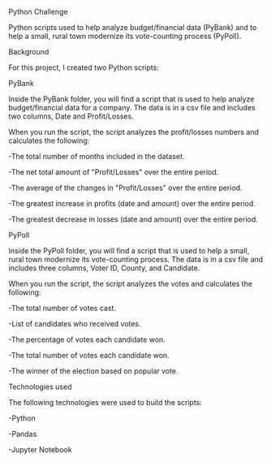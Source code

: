 Python Challenge

Python scripts used to help analyze budget/financial data (PyBank) and to help a small, rural town modernize its vote-counting process (PyPoll).

Background

For this project, I created two Python scripts:

PyBank

Inside the PyBank folder, you will find a script that is used to help analyze budget/financial data for a company. The data is in a csv file and includes two columns, Date and Profit/Losses.

When you run the script, the script analyzes the profit/losses numbers and calculates the following:

-The total number of months included in the dataset.

-The net total amount of "Profit/Losses" over the entire period.

-The average of the changes in "Profit/Losses" over the entire period.

-The greatest increase in profits (date and amount) over the entire period.

-The greatest decrease in losses (date and amount) over the entire period.


PyPoll

Inside the PyPoll folder, you will find a script that is used to help a small, rural town modernize its vote-counting process. The data is in a csv file and includes three columns, Voter ID, County, and Candidate.

When you run the script, the script analyzes the votes and calculates the following:

-The total number of votes cast.

-List of candidates who received votes.

-The percentage of votes each candidate won.

-The total number of votes each candidate won.

-The winner of the election based on popular vote.


Technologies used

The following technologies were used to build the scripts:

-Python

-Pandas

-Jupyter Notebook




